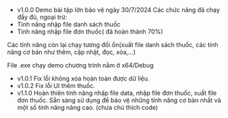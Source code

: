 - v1.0.0
Demo bài tập lớn bảo vệ ngày 30/7/2024
Các chức năng đã chạy đầy đủ, ngoại trừ:
- Tính năng nhập file danh sách thuốc
- Tính năng nhập file đơn thuốc( đã hoàn thành 70%)

Các tính năng còn lại chạy tương đối ổn(xuất file danh sách thuốc, các tính năng cơ bản như thêm, cập nhật, đọc, xóa,...)

File .exe chạy demo chương trình nằm ở x64/Debug
- v1.0.1
Fix lỗi không xóa hoàn toàn được dữ liệu.
- v1.0.2
Fix lỗi UI thêm thuốc.
- v1.1.0
Hoàn thiên tính năng nhập file data, nhập file đơn thuốc, xuất file đơn thuốc.
Sẵn sàng sử dụng để bảo vệ những tính năng cơ bản nhất và một số tính năng nâng cao.
(chưa chú thích code)
